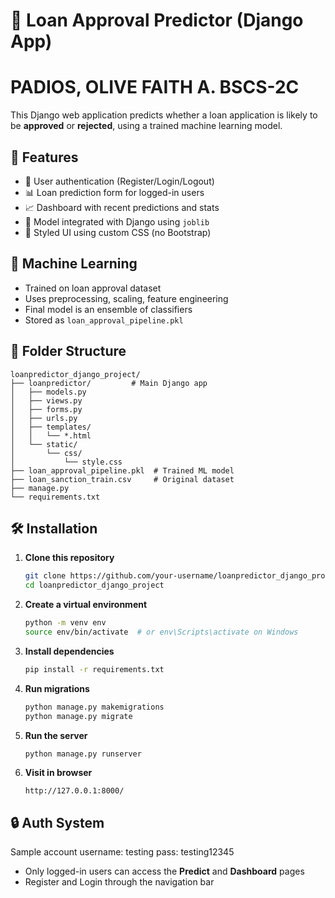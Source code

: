 
# 🏦 Loan Approval Predictor (Django App)
# PADIOS, OLIVE FAITH A. BSCS-2C

This Django web application predicts whether a loan application is likely to be **approved** or **rejected**, using a trained machine learning model.

## 🚀 Features

- 🔐 User authentication (Register/Login/Logout)
- 📊 Loan prediction form for logged-in users
- 📈 Dashboard with recent predictions and stats
- 📁 Model integrated with Django using `joblib`
- 🎨 Styled UI using custom CSS (no Bootstrap)

## 🧠 Machine Learning

- Trained on loan approval dataset
- Uses preprocessing, scaling, feature engineering
- Final model is an ensemble of classifiers
- Stored as `loan_approval_pipeline.pkl`

## 📂 Folder Structure

```
loanpredictor_django_project/
├── loanpredictor/         # Main Django app
│   ├── models.py
│   ├── views.py
│   ├── forms.py
│   ├── urls.py
│   ├── templates/
│   │   └── *.html
│   └── static/
│       └── css/
│           └── style.css
├── loan_approval_pipeline.pkl  # Trained ML model
├── loan_sanction_train.csv     # Original dataset
├── manage.py
└── requirements.txt
```

## 🛠 Installation

1. **Clone this repository**
   ```bash
   git clone https://github.com/your-username/loanpredictor_django_project.git
   cd loanpredictor_django_project
   ```

2. **Create a virtual environment**
   ```bash
   python -m venv env
   source env/bin/activate  # or env\Scripts\activate on Windows
   ```

3. **Install dependencies**
   ```bash
   pip install -r requirements.txt
   ```

4. **Run migrations**
   ```bash
   python manage.py makemigrations
   python manage.py migrate
   ```


5. **Run the server**
   ```bash
   python manage.py runserver
   ```

6. **Visit in browser**
   ```
   http://127.0.0.1:8000/
   ```

## 🔒 Auth System
Sample account
username: testing
pass: testing12345

- Only logged-in users can access the **Predict** and **Dashboard** pages
- Register and Login through the navigation bar


